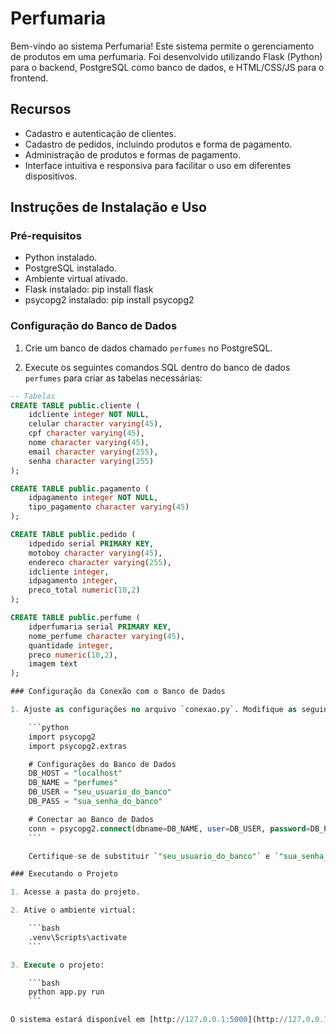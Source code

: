 # Perfumaria

Bem-vindo ao sistema Perfumaria! Este sistema permite o gerenciamento de produtos em uma perfumaria. Foi desenvolvido utilizando Flask (Python) para o backend, PostgreSQL como banco de dados, e HTML/CSS/JS para o frontend.

## Recursos

- Cadastro e autenticação de clientes.
- Cadastro de pedidos, incluindo produtos e forma de pagamento.
- Administração de produtos e formas de pagamento.
- Interface intuitiva e responsiva para facilitar o uso em diferentes dispositivos.

## Instruções de Instalação e Uso

### Pré-requisitos

- Python instalado.
- PostgreSQL instalado.
- Ambiente virtual ativado.
- Flask instalado: pip install flask
- psycopg2 instalado: pip install psycopg2

### Configuração do Banco de Dados

1. Crie um banco de dados chamado `perfumes` no PostgreSQL.

2. Execute os seguintes comandos SQL dentro do banco de dados `perfumes` para criar as tabelas necessárias:

```sql
-- Tabelas
CREATE TABLE public.cliente (
    idcliente integer NOT NULL,
    celular character varying(45),
    cpf character varying(45),
    nome character varying(45),
    email character varying(255),
    senha character varying(255)
);

CREATE TABLE public.pagamento (
    idpagamento integer NOT NULL,
    tipo_pagamento character varying(45)
);

CREATE TABLE public.pedido (
    idpedido serial PRIMARY KEY,
    motoboy character varying(45),
    endereco character varying(255),
    idcliente integer,
    idpagamento integer,
    preco_total numeric(10,2)
);

CREATE TABLE public.perfume (
    idperfumaria serial PRIMARY KEY,
    nome_perfume character varying(45),
    quantidade integer,
    preco numeric(10,2),
    imagem text
);

### Configuração da Conexão com o Banco de Dados

1. Ajuste as configurações no arquivo `conexao.py`. Modifique as seguintes linhas de acordo com as configurações do seu banco de dados PostgreSQL:

    ```python
    import psycopg2
    import psycopg2.extras

    # Configurações do Banco de Dados
    DB_HOST = "localhost"
    DB_NAME = "perfumes"
    DB_USER = "seu_usuario_do_banco"
    DB_PASS = "sua_senha_do_banco"

    # Conectar ao Banco de Dados
    conn = psycopg2.connect(dbname=DB_NAME, user=DB_USER, password=DB_PASS, host=DB_HOST)
    ```

    Certifique-se de substituir `"seu_usuario_do_banco"` e `"sua_senha_do_banco"` pelos valores apropriados do seu banco de dados PostgreSQL.

### Executando o Projeto

1. Acesse a pasta do projeto.

2. Ative o ambiente virtual:

    ```bash
    .venv\Scripts\activate
    ```

3. Execute o projeto:

    ```bash
    python app.py run
    ```

O sistema estará disponível em [http://127.0.0.1:5000](http://127.0.0.1:5000). Acesse [http://127.0.0.1:5000/admin](http://127.0.0.1:5000/admin) para cadastrar e deletar perfumes, realizar cadastro de formas de pagamento, visualizar clientes cadastrados e realizar pedidos.
